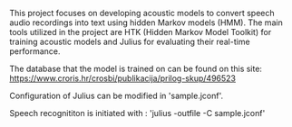 This project focuses on developing acoustic models to convert speech audio recordings into text using hidden Markov models (HMM). The main tools utilized in the project are HTK (Hidden Markov Model Toolkit) for training acoustic models and Julius for evaluating their real-time performance.

The database that the model is trained on can be found on this site: https://www.croris.hr/crosbi/publikacija/prilog-skup/496523


Configuration of Julius can be modified in 'sample.jconf'.

Speech recognititon is initiated with : 'julius -outfile -C sample.jconf'
